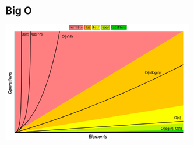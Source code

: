 # Big O

![Big O](https://github.com/isandeepbansal/data-structures-and-algorithms/blob/main/assets/big-o.png)
